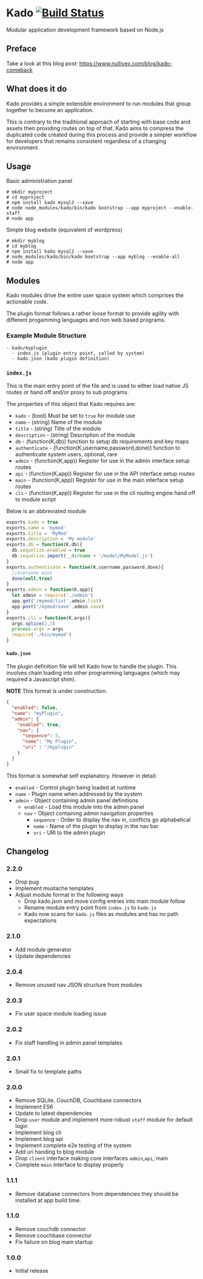 # Kado [![Build Status](https://travis-ci.org/nullivex/kado.svg?branch=master)](https://travis-ci.org/nullivex/kado)

Modular application development framework based on Node.js

## Preface

Take a look at this blog post: https://www.nullivex.com/blog/kado-comeback

## What does it do

Kado provides a simple extensible environment to run
modules that group together to become an application.

This is contrary to the traditional approach of starting with
base code and assets then providing routes on top of that.
Kado aims to compress the duplicated code created during this
process and provide a simpler workflow for developers that
remains consistent regardless of a changing environment.

## Usage

Basic administration panel

```
# mkdir myproject
# cd myproject
# npm install kado mysql2 --save
# node node_modules/kado/bin/kado bootstrap --app myproject --enable-staff
# node app
```

Simple blog website (equivalent of wordpress)

```
# mkdir myblog
# cd myblog
# npm install kado mysql2 --save
# node_modules/kado/bin/kado bootstrap --app myblog --enable-all
# node app
```

## Modules

Kado modules drive the entire user space system which comprises
the actionable code.

The plugin format follows a rather loose format to provide
agility with different progamming languages and non web
based programs.

### Example Module Structure

```
- kado/myplugin
  - index.js (plugin entry point, called by system)
  - kado.json (kado plugin definition)
```

### `index.js`

This is the main entry point of the file and is used to either load
native JS routes or hand off and/or proxy to sub programs.

The properties of this object that Kado requires are:
* `kado` - (bool) Must be set to `true` for module use
* `name` - (string) Name of the module
* `title` - (string) Title of the module
* `description` - (string) Description of the module
* `db` - (function(K,db)) function to setup db requirements and key maps
* `authenticate` - (function(K,username,password,done)) function to authenticate system users, optional, rare
* `admin` - (function(K,app)) Register for use in the admin interface setup routes
* `api` - (function(K,app)) Register for use in the API interface setup routes
* `main` - (function(K,app)) Register for use in the main interface setup routes
* `cli` - (function(K,app)) Register for use in the cli routing engine hand off to module script

Below is an abbreviated module

```js
exports.kado = true
exports.name = 'mymod'
exports.title = 'MyMod'
exports.description = 'My module'
exports.db = function(K,db){
  db.sequelize.enabled = true
  db.sequelize.import(__dirname + '/model/MyModel.js')
}
exports.authenticate = function(K,username,password,done){
  //everyone wins
  done(null,true)
}
exports.admin = function(K,app){
  let admin = require('./admin')
  app.get('/mymod/list',admin.list)
  app.post('/mymod/save',admin.save)
}
exports.cli = function(K,args){
  args.splice(2,1)
  process.argv = args
  require('./bin/mymod')
}

```

#### `kado.json`

The plugin definition file will tell Kado how to handle the
plugin. This involves chain loading into other programming
languages (which may required a Javascript shim).

**NOTE** This format is under construction.

```json
{
  "enabled": false,
  "name": "myPlugin",
  "admin": {
    "enabled": true,
    "nav": {
      "sequence": 5,
      "name": "My Plugin",
      "uri" : "/myplugin"
    }
  }
}
```

This format is somewhat self explanatory. However in detail:

* `enabled` - Control plugin being loaded at runtime
* `name` - Plugin name when addressed by the system
* `admin` - Object containing admin panel definitions
  * `enabled` - Load this module into the admin panel
  * `nav` - Object containing admin navigation properties
    * `sequence` - Order to display the nav in, conflicts go alphabetical
    * `name` - Name of the plugin to display in the nav bar
    * `uri` - URI to the admin plugin

## Changelog

### 2.2.0
* Drop pug
* Implement mustache templates
* Adjust module format in the following ways
  * Drop kado.json and move config entries into main module follow
  * Rename module entry point from `index.js` to `kado.js`
  * Kado now scans for `kado.js` files as modules and has no path expectations

### 2.1.0
* Add module generator
* Update dependencies

### 2.0.4
* Remove unused nav JSON structure from modules

### 2.0.3
* Fix user space module loading issue

### 2.0.2
* Fix staff handling in admin panel templates

### 2.0.1
* Small fix to template paths

### 2.0.0
* Remove SQLite, CouchDB, Couchbase connectors
* Implement ES6
* Update to latest dependencies
* Drop `user` module and implement more robust `staff` module for default login
* Implement blog cli
* Implement blog api
* Implement complete e2e testing of the system
* Add uri handing to blog module
* Drop `client` interface making core interfaces `admin`,`api`,`main
* Complete `main` interface to display properly

### 1.1.1
* Remove database connectors from dependencies they should be installed at
app build time.

### 1.1.0
* Remove couchdb connector
* Remove couchbase connector
* Fix failure on blog main startup

### 1.0.0
* Initial release
